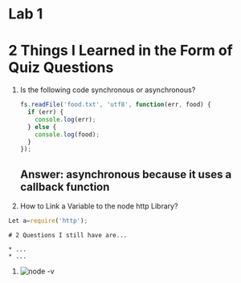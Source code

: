# Lab 1


# 2 Things I Learned in the Form of Quiz Questions

1.  Is the following code synchronous or asynchronous?

    ```js
    fs.readFile('food.txt', 'utf8', function(err, food) {
      if (err) {
        console.log(err);
      } else {
        console.log(food);
      }
    });
    ```

    ## Answer: asynchronous because it uses a callback function

1.  How to Link a Variable to the node http Library?

```js
Let a=require('http');
```

    # 2 Questions I still have are...

    * ...
    * ...

1.  ![node -v](./images/nodev.PNG)
